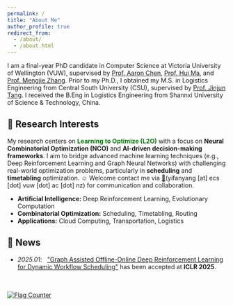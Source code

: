 ```yaml
---
permalink: /
title: "About Me"
author_profile: true
redirect_from: 
  - /about/
  - /about.html
---
```


I am a final-year PhD candidate in Computer Science at Victoria University of Wellington (VUW), supervised by [Prof. Aaron Chen](https://people.wgtn.ac.nz/aaron.chen), [Prof. Hui Ma](https://people.wgtn.ac.nz/hui.ma), and [Prof. Mengjie Zhang](https://people.wgtn.ac.nz/mengjie.zhang). 
Prior to my Ph.D., I obtained my M.S. in Logistics Engineering from Central South University (CSU), supervised by [Prof. Jinjun Tang](https://faculty.csu.edu.cn/tangjinjun/en/index.htm). 
I received the B.Eng in Logistics Engineering from Shannxi University of Science & Technology, China.

## 💖 Research Interests
My research centers on <font color="green"><b>Learning to Optimize (L2O)</b></font> with a focus on **Neural Combinatorial Optimization (NCO)** and **AI-driven decision-making frameworks**. I aim to bridge advanced machine learning techniques (e.g., Deep Reinforcement Learning and Graph Neural Networks) with challenging real-world optimization problems, particularly in **scheduling** and **timetabling** optimization. ☺️ Welcome contact me via [💌](mailto:yifanyang@ecs.vuw.ac.nz)(yifanyang [at] ecs [dot] vuw [dot] ac [dot] nz) for communication and collaboration. 
- **Artificial Intelligence:** Deep Reinforcement Learning, Evolutionary Computation
- **Combinatorial Optimization:** Scheduling, Timetabling, Routing
- **Applications:** Cloud Computing, Transportation, Logistics  

## 🎉 News
- *2025.01*: &nbsp; ["Graph Assisted Offline-Online Deep Reinforcement Learning for Dynamic Workflow Scheduling"](https://openreview.net/forum?id=4PlbIfmX9o) has been accepted at **ICLR 2025**. 

<br>
<br>
<a href="https://info.flagcounter.com/ecwq"><img src="https://s05.flagcounter.com/count2/ecwq/bg_FFFFFF/txt_000000/border_CCCCCC/columns_4/maxflags_8/viewers_0/labels_0/pageviews_0/flags_0/percent_0/" alt="Flag Counter" border="0"></a>
